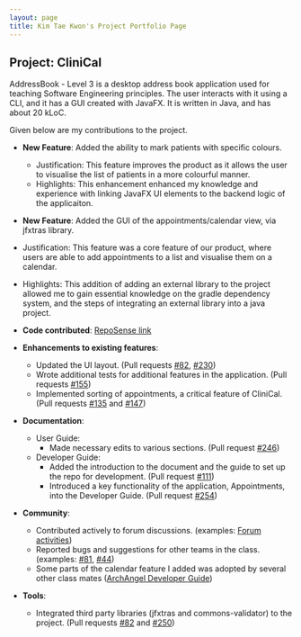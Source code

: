 ```yaml
---
layout: page
title: Kim Tae Kwon's Project Portfolio Page
---
```


## Project: CliniCal

AddressBook - Level 3 is a desktop address book application used for teaching Software Engineering principles. The user interacts with it using a CLI, and it has a GUI created with JavaFX. It is written in Java, and has about 20 kLoC.

Given below are my contributions to the project.

* **New Feature**: Added the ability to mark patients with specific colours.
  * Justification: This feature improves the product as it allows the user to visualise the list of patients in a more colourful manner.
  * Highlights: This enhancement enhanced my knowledge and experience with linking JavaFX UI elements to the backend logic of the applicaiton.

* **New Feature**: Added the GUI of the appointments/calendar view, via jfxtras library.
 * Justification: This feature was a core feature of our product, where users are able to add appointments to a list and visualise them on a calendar.
 * Highlights: This addition of adding an external library to the project allowed me to gain essential knowledge on the gradle dependency system, and the steps of integrating an external library into a java project.

* **Code contributed**: [RepoSense link](https://nus-cs2103-ay2021s1.github.io/tp-dashboard/#breakdown=true&search=ktaekwon000&sort=groupTitle&sortWithin=title&timeframe=commit&mergegroup=&groupSelect=groupByRepos&checkedFileTypes=docs~functional-code~test-code~other&tabOpen=true&tabType=authorship&tabAuthor=ktaekwon000&tabRepo=AY2021S1-CS2103T-W11-4%2Ftp%5Bmaster%5D&authorshipIsMergeGroup=false&authorshipFileTypes=docs~functional-code~test-code~other)

* **Enhancements to existing features**:
  * Updated the UI layout. (Pull requests [\#82](), [\#230]())
  * Wrote additional tests for additional features in the application. (Pull requests [\#155]())
  * Implemented sorting of appointments, a critical feature of CliniCal. (Pull requests [\#135]() and [\#147]())

* **Documentation**:
  * User Guide:
    * Made necessary edits to various sections. (Pull request [\#246]())
  * Developer Guide:
    * Added the introduction to the document and the guide to set up the repo for development. (Pull request [\#111]())
    * Introduced a key functionality of the application, Appointments, into the Developer Guide. (Pull request [\#254]())

* **Community**:
  * Contributed actively to forum discussions. (examples: [Forum activities](https://nus-cs2103-ay2021s1.github.io/dashboards/contents/forum-activities.html#16-kim-kwon-ktaekwon000-16-posts))
  * Reported bugs and suggestions for other teams in the class. (examples: [\#81](), [\#44]())
  * Some parts of the calendar feature I added was adopted by several other class mates ([ArchAngel Developer Guide](https://ay2021s1-cs2103t-w11-1.github.io/tp/DeveloperGuide.html#81-acknowledgments))

* **Tools**:
  * Integrated third party libraries (jfxtras and commons-validator) to the project. (Pull requests [\#82]() and [\#250]())
